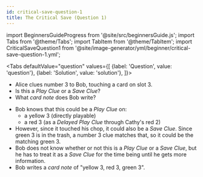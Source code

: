 ```yaml
---
id: critical-save-question-1
title: The Critical Save (Question 1)
---
```


import BeginnersGuideProgress from '@site/src/beginnersGuide.js';
import Tabs from '@theme/Tabs';
import TabItem from '@theme/TabItem';
import CriticalSaveQuestion1 from '@site/image-generator/yml/beginner/critical-save-question-1.yml';

<BeginnersGuideProgress id="critical-save-question-1" />

<!-- lint disable no-undefined-references -->

<Tabs
defaultValue="question"
values={[
{label: 'Question', value: 'question'},
{label: 'Solution', value: 'solution'},
]}>
<TabItem value="question">

- Alice clues number 3 to Bob, touching a card on slot 3.
- Is this a _Play Clue_ or a _Save Clue_?
- What _card note_ does Bob write?

</TabItem>
<TabItem value="solution">

- Bob knows that this could be a _Play Clue_ on:
  - a yellow 3 (directly playable)
  - a red 3 (as a _Delayed Play Clue_ through Cathy's red 2)
- However, since it touched his chop, it could also be a _Save Clue_. Since green 3 is in the trash, a number 3 clue matches that, so it could be the matching green 3.
- Bob does not know whether or not this is a _Play Clue_ or a _Save Clue_, but he has to treat it as a _Save Clue_ for the time being until he gets more information.
- Bob writes a _card note_ of "yellow 3, red 3, green 3".

</TabItem>
</Tabs>

<CriticalSaveQuestion1 />
